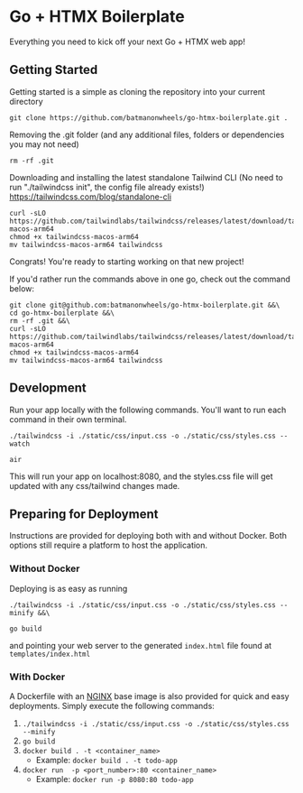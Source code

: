 # Go + HTMX Boilerplate

Everything you need to kick off your next Go + HTMX web app!

## Getting Started

Getting started is a simple as cloning the repository into your current directory

```
git clone https://github.com/batmanonwheels/go-htmx-boilerplate.git .
```

Removing the .git folder (and any additional files, folders or dependencies you may not need)

```
rm -rf .git
```

Downloading and installing the latest standalone Tailwind CLI (No need to run "./tailwindcss init", the config file already exists!) https://tailwindcss.com/blog/standalone-cli

```
curl -sLO https://github.com/tailwindlabs/tailwindcss/releases/latest/download/tailwindcss-macos-arm64
chmod +x tailwindcss-macos-arm64
mv tailwindcss-macos-arm64 tailwindcss
```

Congrats! You're ready to starting working on that new project!

If you'd rather run the commands above in one go, check out the command below:

```
git clone git@github.com:batmanonwheels/go-htmx-boilerplate.git &&\
cd go-htmx-boilerplate &&\
rm -rf .git &&\
curl -sLO https://github.com/tailwindlabs/tailwindcss/releases/latest/download/tailwindcss-macos-arm64
chmod +x tailwindcss-macos-arm64
mv tailwindcss-macos-arm64 tailwindcss

```

## Development

Run your app locally with the following commands. You'll want to run each command in their own terminal.

```
./tailwindcss -i ./static/css/input.css -o ./static/css/styles.css --watch

air
```

This will run your app on localhost:8080, and the styles.css file will get updated with any css/tailwind changes made.

## Preparing for Deployment

Instructions are provided for deploying both with and without Docker. Both options still require a platform to host the application.

### Without Docker

Deploying is as easy as running

```
./tailwindcss -i ./static/css/input.css -o ./static/css/styles.css --minify &&\

go build
```

and pointing your web server to the generated `index.html` file found at `templates/index.html`

### With Docker

A Dockerfile with an [NGINX](https://www.nginx.com) base image is also provided for quick and easy deployments. Simply execute the following commands:

1. `./tailwindcss -i ./static/css/input.css -o ./static/css/styles.css --minify`
2. `go build`
3. `docker build . -t <container_name>`
   - Example: `docker build . -t todo-app`
4. `docker run  -p <port_number>:80 <container_name>`
   - Example: `docker run -p 8080:80 todo-app`
